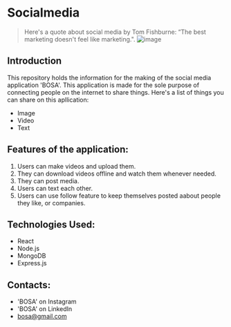# Socialmedia
> Here's a quote about social media by Tom Fishburne: “The best marketing doesn't feel like marketing.".
![image]([https://github.com/user-attachments/assets/8db0e099-7b58-4302-b53f-c684d698d7fb](https://media.licdn.com/dms/image/v2/D4D22AQH8GxBWxz90sQ/feedshare-shrink_800/feedshare-shrink_800/0/1711539820790?e=2147483647&v=beta&t=0BM-2TLB6RLX1Zx3zVEcOatdQ3wC-LyPkJnsodrjMHI))

## Introduction
This repository holds the information for the making of the social media application 'BOSA'. This application is made for the sole purpose of connecting people on the internet to share things. Here's a list of things you can share on this apllication:
- Image
- Video
- Text
## Features of the application:
1. Users can make videos and upload them.
2. They can download videos offline and watch them whenever needed.
3. They can post media.
4. Users can text each other.
5. Users can use follow feature to keep themselves posted aabout people they like, or companies.
## Technologies Used:
- React
- Node.js
- MongoDB
- Express.js
## Contacts:
- 'BOSA' on Instagram
- 'BOSA' on LinkedIn
- bosa@gmail.com
